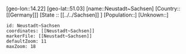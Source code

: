 ﻿---
location: [51.03,14.22]
mapzoom: [7,12] 
mapmarker: city 
type: City
tags:
- geo/City


SpocWebEntityId: 32860
isDeleted: false
confidential: public

---
[geo-lon::14.22]
[geo-lat::51.03]
[name::Neustadt~Sachsen]
[Country::[[Germany]]]
[State :: [[../../Sachsen]] ]
[Population::]
[Unknown::]


```leaflet
id: Neustadt~Sachsen
coordinates: [[Neustadt~Sachsen]]
markerFile: [[Neustadt~Sachsen]]
defaultZoom: 11 
maxZoom: 18
```
